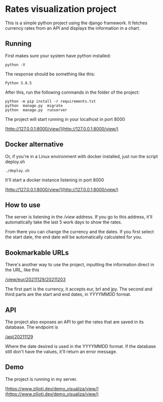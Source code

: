 # Rates visualization project

This is a simple python project using the django framework. It fetches currency rates from an API and displays the information in a chart.


## Running

First makes sure your system have python installed:

    python -V

The response should be something like this:

    Python 3.8.5

After this, run the following commands in the folder of the project:

    python -m pip install -r requirements.txt
    python  manage.py  migrate
    python  manage.py  runserver

The project will start running in your localhost in port 8000

[http://127.0.0.1:8000/view/](http://127.0.0.1:8000/view/)

## Docker alternative

Or, if you're in a Linux environment with docker installed, just run the script deploy.sh

    ./deploy.sh
It'll start a docker instance listening in port 8000

[http://127.0.0.1:8000/view/](http://127.0.0.1:8000/view/)

## How to use

The server is listening in the */view*  address. If you go to this address, it'll automatically take the last 5 work days to show the rates.

From there you can change the currency and the dates. If you first select the start date, the end date will be automatically calculated for you.

## Bookmarkable URLs 

There's another way to use the project, inputting the information direct in the URL, like this

  [/view/eur/20211129/20211203](/view/eur/20211129/20211203)

 The first part is the currency, it accepts eur, brl and jpy. The second and third parts are the start and end dates, in YYYYMMDD format.

## API

The project also exposes an API to get the rates that are saved in its database. The endpoint is

[/api/20211129](/api/20211129)

Where the date desired is used in the YYYYMMDD format. If the database still don't have the values, it'll return an error message.

## Demo

The project is running in my server.

[https://www.zilioti.dev/demo_visualiza/view/](https://www.zilioti.dev/demo_visualiza/view/)


